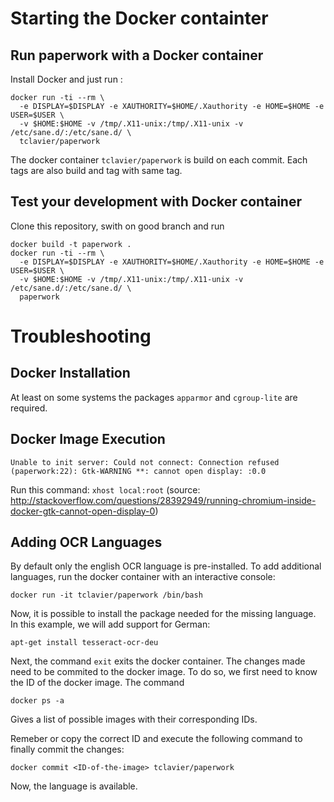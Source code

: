 # Starting the Docker containter

## Run paperwork with a Docker container

Install Docker and just run :

    docker run -ti --rm \
      -e DISPLAY=$DISPLAY -e XAUTHORITY=$HOME/.Xauthority -e HOME=$HOME -e USER=$USER \
      -v $HOME:$HOME -v /tmp/.X11-unix:/tmp/.X11-unix -v /etc/sane.d/:/etc/sane.d/ \
      tclavier/paperwork    

The docker container `tclavier/paperwork` is build on each commit. Each tags are also build and tag with same tag.

## Test your development with Docker container

Clone this repository, swith on good branch and run 

    docker build -t paperwork .
    docker run -ti --rm \
      -e DISPLAY=$DISPLAY -e XAUTHORITY=$HOME/.Xauthority -e HOME=$HOME -e USER=$USER \
      -v $HOME:$HOME -v /tmp/.X11-unix:/tmp/.X11-unix -v /etc/sane.d/:/etc/sane.d/ \
      paperwork    

# Troubleshooting

## Docker Installation

At least on some systems the packages `apparmor` and `cgroup-lite` are required.

## Docker Image Execution

    Unable to init server: Could not connect: Connection refused
    (paperwork:22): Gtk-WARNING **: cannot open display: :0.0

Run this command: `xhost local:root` (source: http://stackoverflow.com/questions/28392949/running-chromium-inside-docker-gtk-cannot-open-display-0)

## Adding OCR Languages

By default only the english OCR language is pre-installed.
To add additional languages, run the docker container with an interactive console:

    docker run -it tclavier/paperwork /bin/bash
    
Now, it is possible to install the package needed for the missing language. In this example, we will add support for German:

    apt-get install tesseract-ocr-deu

Next, the command ``exit`` exits the docker container. The changes made need to be commited to the docker image. To do so, we first need to know the ID of the docker image.
The command

    docker ps -a

Gives a list of possible images with their corresponding IDs.

Remeber or copy the correct ID and execute the following command to finally commit the changes:

    docker commit <ID-of-the-image> tclavier/paperwork

Now, the language is available.
